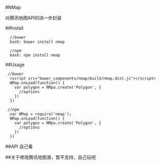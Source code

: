 #NMap

对腾讯地图API的进一步封装

##Install
```
  //bower
  bash: bower install nmap

  //npm
  bash: npm install nmap
```

##Usage
```
 //bower
  <script src="bower_components/nmap/build/nmap.dist.js"></script>
  NMap.onLoad(function() {
    var polygon = NMpa.create('Polygon', {
      //options
    })
  })

 //npm
  var NMap = require('nmap');
  NMap.onLoad(function() {
    var polygon = NMpa.create('Polygon', {
      //options
    })
  })

```

##API
  自己看

##关于修改腾讯地图源，暂不支持，自己玩吧